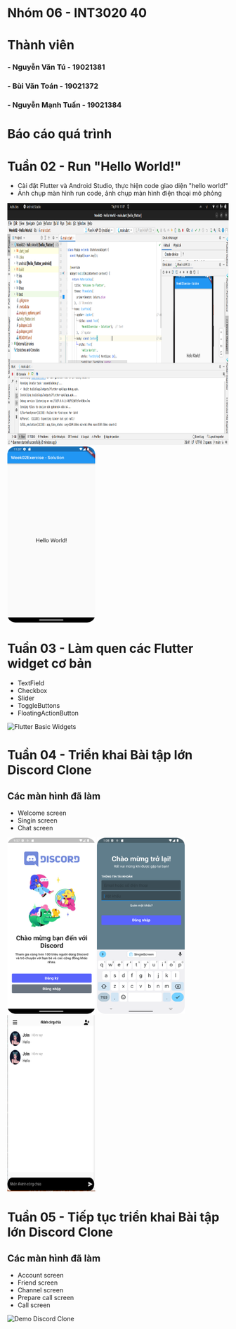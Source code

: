 # Nhóm 06 - INT3020 40

# Thành viên

### - Nguyễn Văn Tú - 19021381

### - Bùi Văn Toán - 19021372

### - Nguyễn Mạnh Tuấn - 19021384

# Báo cáo quá trình

# Tuần 02 - Run "Hello World!"

- Cài đặt Flutter và Android Studio, thực hiện code giao diện "hello world!"
- Ảnh chụp màn hình run code, ảnh chụp màn hình điện thoại mô phỏng

<img src="./img/Week02Solution%20-%20IDE%20Running%20Screen.png" width="800" height="550"/> <img src="./img/Week02Solution%20-%20Phone%20Screen.png" width="200" height="400"/>

# Tuần 03 - Làm quen các Flutter widget cơ bản

- TextField
- Checkbox
- Slider
- ToggleButtons
- FloatingActionButton

![Flutter Basic Widgets](./img/flutter_basic_widgets.gif)

# Tuần 04 - Triển khai Bài tập lớn Discord Clone

## Các màn hình đã làm

- Welcome screen
- Singin screen
- Chat screen

<img src="./img/week04%20-%20Nguyen%20Van%20Tu%20-%2019021391%20-%20Phone%20-%20welcome_screen.png" width="200" height="400"/> <img src="./img/week04%20-%20Nguyen%20Van%20Tu%20-%2019021391%20-%20Phone%20-%20singin_screen.png" width="200" height="400"/> <img src="./img/week04_chat_screen.png" width="200" height="400"/>

# Tuần 05 - Tiếp tục triển khai Bài tập lớn Discord Clone

## Các màn hình đã làm

- Account screen
- Friend screen
- Channel screen
- Prepare call screen
- Call screen

![Demo Discord Clone](./img/demo_discord_clone.gif)
